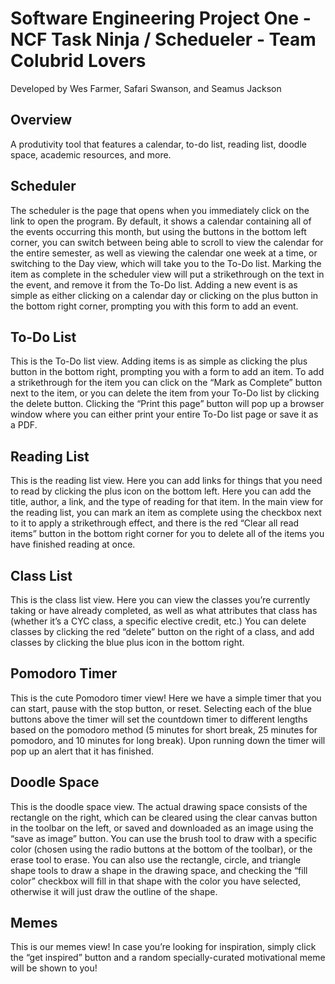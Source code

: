 # Software Engineering Project One - NCF Task Ninja / Schedueler - Team Colubrid Lovers
Developed by Wes Farmer, Safari Swanson, and Seamus Jackson

## Overview 
A produtivity tool that features a calendar, to-do list, reading list, doodle space, academic resources, and more. 

## Scheduler
The scheduler is the page that opens when you immediately click on the link to open the program. By default,
it shows a calendar containing all of the events occurring this month, but using the buttons in the bottom left corner, 
you can switch between being able to scroll to view the calendar for the entire semester, as well as viewing the calendar 
one week at a time, or switching to the Day view, which will take you to the To-Do list.
Marking the item as complete in the scheduler view will put a strikethrough on the text in the event, and remove it from the To-Do list. 
Adding a new event is as simple as either clicking on a calendar day or clicking on the plus button in the bottom right corner, prompting
you with this form to add an event.

## To-Do List
This is the To-Do list view. Adding items is as simple as clicking the plus button in the bottom right, prompting you with a form
to add an item. To add a strikethrough for the item you can click on the “Mark as Complete” button next to the item, or you can
delete the item from your To-Do list by clicking the delete button. Clicking the “Print this page” button will pop up a browser
window where you can either print your entire To-Do list page or save it as a PDF.

## Reading List
This is the reading list view. Here you can add links for things that you need to read by clicking the plus icon on the bottom left.
Here you can add the title, author, a link, and the type of reading for that item. In the main view for the reading list,
you can mark an item as complete using the checkbox next to it to apply a strikethrough effect, and there is the red
“Clear all read items” button in the bottom right corner for you to delete all of the items you have finished reading at once.

## Class List
This is the class list view. Here you can view the classes you’re currently taking or have already completed, 
as well as what attributes that class has (whether it’s a CYC class, a specific elective credit, etc.)
You can delete classes by clicking the red “delete” button on the right of a class, and add classes by clicking
the blue plus icon in the bottom right.

## Pomodoro Timer
This is the cute Pomodoro timer view! Here we have a simple timer that you can start, pause with the stop button, or reset. 
Selecting each of the blue buttons above the timer will set the countdown timer to different lengths based on the 
pomodoro method (5 minutes for short break, 25 minutes for pomodoro, and 10 minutes for long break).
Upon running down the timer will pop up an alert that it has finished.

## Doodle Space
This is the doodle space view. The actual drawing space consists of the rectangle on the right, which can be cleared using 
the clear canvas button in the toolbar on the left, or saved and downloaded as an image using the “save as image” button. 
You can use the brush tool to draw with a specific color (chosen using the radio buttons at the bottom of the toolbar),
or the erase tool to erase. You can also use the rectangle, circle, and triangle shape tools to draw a shape in the drawing space, 
and checking the “fill color” checkbox will fill in that shape with the color you have selected, otherwise it will just draw the 
outline of the shape.

## Memes
This is our memes view! In case you’re looking for inspiration, simply click the “get inspired” button and a random specially-curated 
motivational meme will be shown to you!
